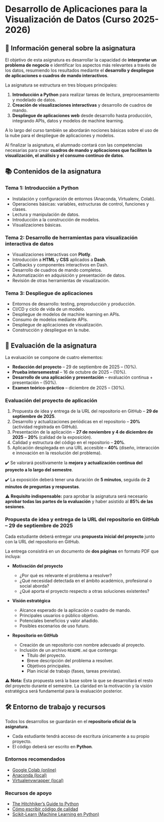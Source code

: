 # Desarrollo de Aplicaciones para la Visualización de Datos (Curso 2025-2026)

## 📌 Información general sobre la asignatura

El objetivo de esta asignatura es desarrollar la capacidad de **interpretar un problema de negocio** e identificar los aspectos más relevantes a través de los datos, resumiendo los resultados mediante el **desarrollo y despliegue de aplicaciones o cuadros de mando interactivos**.  

La asignatura se estructura en tres bloques principales:  

1. **Introducción a Python** para realizar tareas de lectura, preprocesamiento y modelado de datos.  
2. **Creación de visualizaciones interactivas** y desarrollo de cuadros de mando.  
3. **Despliegue de aplicaciones web** desde desarrollo hasta producción, integrando APIs, datos y modelos de machine learning.  

A lo largo del curso también se abordarán nociones básicas sobre el uso de la nube para el despliegue de aplicaciones y modelos.  

Al finalizar la asignatura, el alumnado contará con las competencias necesarias para crear **cuadros de mando y aplicaciones que faciliten la visualización, el análisis y el consumo continuo de datos**.  

## 📚 Contenidos de la asignatura

### Tema 1: Introducción a Python
- Instalación y configuración de entornos (Anaconda, Virtualenv, Colab).  
- Operaciones básicas: variables, estructuras de control, funciones y clases.  
- Lectura y manipulación de datos.  
- Introducción a la construcción de modelos.  
- Visualizaciones básicas.  

### Tema 2: Desarrollo de herramientas para visualización interactiva de datos
- Visualizaciones interactivas con **Plotly**.  
- Introducción a **HTML** y **CSS** aplicados a **Dash**.  
- Callbacks y componentes interactivos en Dash.  
- Desarrollo de cuadros de mando completos.  
- Automatización en adquisición y presentación de datos.  
- Revisión de otras herramientas de visualización.  

### Tema 3: Despliegue de aplicaciones
- Entornos de desarrollo: testing, preproducción y producción.  
- CI/CD y ciclo de vida de un modelo.  
- Despliegue de modelos de machine learning en APIs.  
- Consumo de modelos mediante APIs.  
- Despliegue de aplicaciones de visualización.  
- Construcción y despliegue en la nube.  

## 📝 Evaluación de la asignatura  

La evaluación se compone de cuatro elementos:  

- **Redacción del proyecto** – 29 de septiembre de 2025 – (10%).  
- **Prueba intersemestral** – 16 de octubre de 2025 – (10%).  
- **Desarrollo de una aplicación y presentación** – evaluación continua + presentación – (50%).  
- **Examen teórico-práctico** – diciembre de 2025 – (30%).  

### Evaluación del proyecto de aplicación
1. Propuesta de idea y entrega de la URL del repositorio en GitHub – **29 de septiembre de 2025**.  
2. Desarrollo y actualizaciones periódicas en el repositorio – **20%** (actividad registrada en GitHub).  
3. Presentación de la aplicación – **27 de noviembre y 4 de diciembre de 2025** – **20%** (calidad de la exposición).  
4. Calidad y estructura del código en el repositorio – **20%**.  
5. Aplicación desplegada en una URL accesible – **40%** (diseño, interacción e innovación en la resolución del problema).  

✔️ Se valorará positivamente la **mejora y actualización continua del proyecto a lo largo del semestre**.  

✔️ La exposición deberá tener una duración de **5 minutos**, seguida de **2 minutos de preguntas y respuestas**.  

⚠️ **Requisito indispensable:** para aprobar la asignatura será necesario **aprobar todas las partes de la evaluación** y haber asistido al **85% de las sesiones**.  

### Propuesta de idea y entrega de la URL del repositorio en GitHub – **29 de septiembre de 2025**

Cada estudiante deberá entregar una **propuesta inicial del proyecto** junto con la URL del repositorio en GitHub.  

La entrega consistirá en un documento de **dos páginas** en formato PDF que incluya:  

- **Motivación del proyecto**  
  - ¿Por qué es relevante el problema a resolver?  
  - ¿Qué necesidad detectada en el ámbito académico, profesional o social aborda?  
  - ¿Qué aporta el proyecto respecto a otras soluciones existentes?  

- **Visión estratégica**  
  - Alcance esperado de la aplicación o cuadro de mando.  
  - Principales usuarios o público objetivo.  
  - Potenciales beneficios y valor añadido.  
  - Posibles escenarios de uso futuro.  

- **Repositorio en GitHub**  
  - Creación de un repositorio con nombre adecuado al proyecto.  
  - Inclusión de un archivo `README.md` que contenga:
    - Título del proyecto.  
    - Breve descripción del problema a resolver.  
    - Objetivos principales.  
    - Plan inicial de trabajo (fases, tareas previstas).  

⚠️ **Nota:** Esta propuesta será la base sobre la que se desarrollará el resto del proyecto durante el semestre. La claridad en la motivación y la visión estratégica será fundamental para la evaluación posterior.  

## 🛠️ Entorno de trabajo y recursos

Todos los desarrollos se guardarán en el **repositorio oficial de la asignatura**.  
- Cada estudiante tendrá acceso de escritura únicamente a su propio proyecto.  
- El código deberá ser escrito en **Python**.  

### Entornos recomendados
- [Google Colab (online)](https://colab.google/)  
- [Anaconda (local)](https://www.anaconda.com/products/individual-d)  
- [Virtualenvwrapper (local)](https://virtualenvwrapper.readthedocs.io/en/latest/)  

### Recursos de apoyo
- [The Hitchhiker’s Guide to Python](https://docs.python-guide.org/)  
- [Cómo escribir código de calidad](https://docs.python-guide.org/#writing-great-python-code)  
- [Scikit-Learn (Machine Learning en Python)](https://scikit-learn.org/stable/index.html)  
